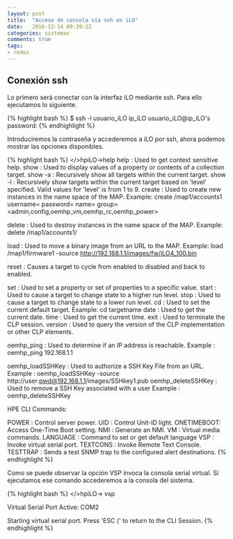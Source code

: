 ```yaml
---
layout: post
title:  "Acceso de consola vía ssh en iLO"
date:   2016-12-14 09:39:22
categories: sistemas
comments: true
tags:
- redes
---
```


Conexión ssh
------------

Lo primero será conectar con la interfaz iLO mediante ssh. Para ello ejecutamos lo siguiente.

{% highlight bash %}
$ ssh -l usuario_iLO ip_iLO
usuario_iLO@ip_iLO's password:
{% endhighlight %}

Introduciremos la contraseña y accederemos a iLO por ssh, ahora podemos mostrar las opciones disponibles.

{% highlight bash %}
</>hpiLO->help
help    : Used to get context sensitive help.
show    : Used to display values of a property or contents of a collection target.
show  -a  : Recursively show all targets within the current target.
show  -l <level>  : Recursively show targets within the current target based on 'level' specified.
         Valid values for 'level' is from 1 to 9.
create  : Used to create new instances in the name space of the MAP.
 Example: create /map1/accounts1 username=<lname1> password=<pwd12345> name=
 <dname1> group=<admin,config,oemhp_vm,oemhp_rc,oemhp_power>

delete  : Used to destroy instances in the name space of the MAP.
 Example: delete /map1/accounts1/<lname1>

load    : Used to move a binary image from an URL to the MAP.
 Example: load /map1/firmware1 -source http://192.168.1.1/images/fw/iLO4_100.bin

reset   : Causes a target to cycle from enabled to disabled and back to enabled.

set     : Used to set a property or set of properties to a specific value.
start   : Used to cause a target to change state to a higher run level.
stop    : Used to cause a target to change state to a lower run level.
cd      : Used to set the current default target.
   Example: cd targetname
date    : Used to get the current date.
time    : Used to get the current time.
exit    : Used to terminate the CLP session.
version : Used to query the version of the CLP implementation or other CLP elements.

oemhp_ping    : Used to determine if an IP address is reachable.
Example : oemhp_ping 192.168.1.1

oemhp_loadSSHKey    : Used to authorize a SSH Key File from an URL.
Example : oemhp_loadSSHKey -source http://user:pwd@192.168.1.1/images/SSHkey1.pub
oemhp_deleteSSHKey    : Used to remove a SSH Key associated with a user
Example : oemhp_deleteSSHKey

HPE CLI Commands:

POWER    : Control server power.
UID      : Control Unit-ID light.
ONETIMEBOOT: Access One-Time Boot setting.
NMI      : Generate an NMI.
VM       : Virtual media commands.
LANGUAGE : Command to set or get default language
VSP      : Invoke virtual serial port.
TEXTCONS : Invoke Remote Text Console.
TESTTRAP : Sends a test SNMP trap to the configured alert destinations.
{% endhighlight %}

Como se puede observar la opción VSP invoca la consola serial virtual. Si ejecutamos ese comando accederemos a la consola del sistema.

{% highlight bash %}
</>hpiLO-> vsp

Virtual Serial Port Active: COM2

Starting virtual serial port.
Press 'ESC (' to return to the CLI Session.
{% endhighlight %}

